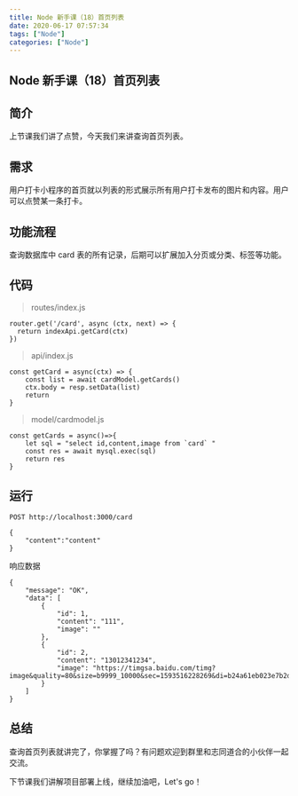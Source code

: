 ```yaml
---
title: Node 新手课（18）首页列表
date: 2020-06-17 07:57:34
tags: ["Node"]
categories: ["Node"]
---
```


## Node 新手课（18）首页列表

## 简介

上节课我们讲了点赞，今天我们来讲查询首页列表。

## 需求

用户打卡小程序的首页就以列表的形式展示所有用户打卡发布的图片和内容。用户可以点赞某一条打卡。

## 功能流程

查询数据库中 card 表的所有记录，后期可以扩展加入分页或分类、标签等功能。

## 代码

> routes/index.js

```
router.get('/card', async (ctx, next) => {
  return indexApi.getCard(ctx)
})
```

> api/index.js

```
const getCard = async(ctx) => {
    const list = await cardModel.getCards()
    ctx.body = resp.setData(list)
    return
}
```

> model/cardmodel.js

```
const getCards = async()=>{
    let sql = "select id,content,image from `card` "
    const res = await mysql.exec(sql)
    return res
}
```

## 运行

```
POST http://localhost:3000/card

{
    "content":"content"
}
```

响应数据

```
{
    "message": "OK",
    "data": [
        {
            "id": 1,
            "content": "111",
            "image": ""
        },
        {
            "id": 2,
            "content": "13012341234",
            "image": "https://timgsa.baidu.com/timg?image&quality=80&size=b9999_10000&sec=1593516228269&di=b24a61eb023e7b2d324c77921960d1f7&imgtype=0&src=http%3A%2F%2Fa3.att.hudong.com%2F14%2F75%2F01300000164186121366756803686.jpg"
        }
    ]
}
```

## 总结

查询首页列表就讲完了，你掌握了吗？有问题欢迎到群里和志同道合的小伙伴一起交流。

下节课我们讲解项目部署上线，继续加油吧，Let's go！
